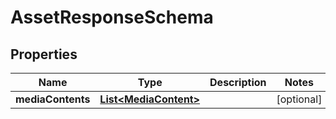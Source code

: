 

# AssetResponseSchema


## Properties

| Name | Type | Description | Notes |
|------------ | ------------- | ------------- | -------------|
|**mediaContents** | [**List&lt;MediaContent&gt;**](MediaContent.md) |  |  [optional] |



